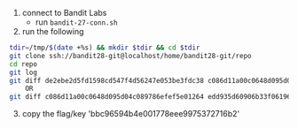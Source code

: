 1. connect to Bandit Labs
    * run `bandit-27-conn.sh`
2. run the following    
```bash
tdir=/tmp/$(date +%s) && mkdir $tdir && cd $tdir
git clone ssh://bandit28-git@localhost/home/bandit28-git/repo
cd repo
git log
git diff de2ebe2d5fd1598cd547f4d56247e053be3fdc38 c086d11a00c0648d095d04c089786efef5e01264
    OR
git diff c086d11a00c0648d095d04c089786efef5e01264 edd935d60906b33f0619605abd1689808ccdd5ee
```
3. copy the flag/key 'bbc96594b4e001778eee9975372716b2'